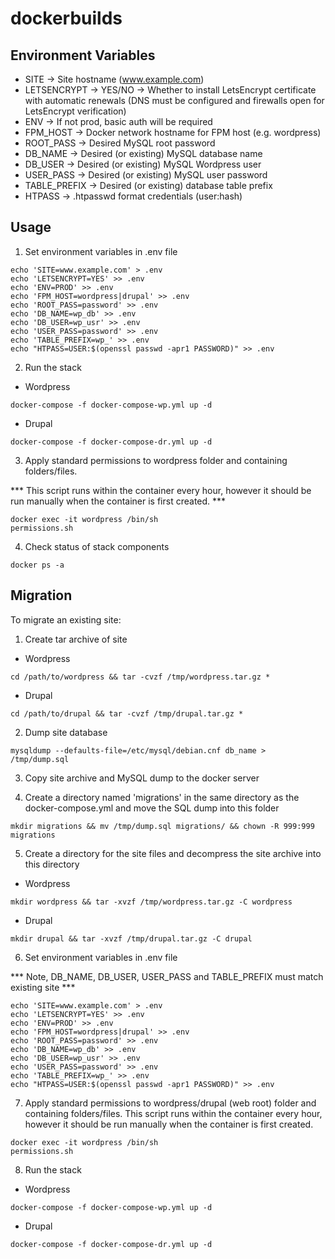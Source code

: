 # dockerbuilds

## Environment Variables ##

 - SITE -> Site hostname (www.example.com)
 - LETSENCRYPT -> YES/NO -> Whether to install LetsEncrypt certificate with automatic renewals (DNS must be configured and firewalls open for LetsEncrypt verification)
 - ENV -> If not prod, basic auth will be required
 - FPM_HOST -> Docker network hostname for FPM host (e.g. wordpress)
 - ROOT_PASS -> Desired MySQL root password
 - DB_NAME -> Desired (or existing) MySQL database name
 - DB_USER -> Desired (or existing) MySQL Wordpress user
 - USER_PASS -> Desired (or existing) MySQL user password
 - TABLE_PREFIX -> Desired (or existing) database table prefix
 - HTPASS -> .htpasswd format credentials (user:hash)

## Usage ##

1. Set environment variables in .env file

```console
echo 'SITE=www.example.com' > .env
echo 'LETSENCRYPT=YES' >> .env
echo 'ENV=PROD' >> .env
echo 'FPM_HOST=wordpress|drupal' >> .env
echo 'ROOT_PASS=password' >> .env
echo 'DB_NAME=wp_db' >> .env
echo 'DB_USER=wp_usr' >> .env
echo 'USER_PASS=password' >> .env
echo 'TABLE_PREFIX=wp_' >> .env
echo "HTPASS=USER:$(openssl passwd -apr1 PASSWORD)" >> .env
```

2. Run the stack

- Wordpress
```console
docker-compose -f docker-compose-wp.yml up -d
```
- Drupal
```console
docker-compose -f docker-compose-dr.yml up -d
```

3. Apply standard permissions to wordpress folder and containing folders/files.

*** This script runs within the container every hour, however it should be run manually when the container is first created. ***

```console
docker exec -it wordpress /bin/sh
permissions.sh
```

4. Check status of stack components

```console
docker ps -a
```

## Migration ##

To migrate an existing site:

1. Create tar archive of site

- Wordpress
```console
cd /path/to/wordpress && tar -cvzf /tmp/wordpress.tar.gz *
```
- Drupal
```console
cd /path/to/drupal && tar -cvzf /tmp/drupal.tar.gz *
```

2. Dump site database

```console
mysqldump --defaults-file=/etc/mysql/debian.cnf db_name > /tmp/dump.sql
```

3. Copy site archive and MySQL dump to the docker server

4. Create a directory named 'migrations' in the same directory as the docker-compose.yml and move the SQL dump into this folder

```console
mkdir migrations && mv /tmp/dump.sql migrations/ && chown -R 999:999 migrations
```

5. Create a directory for the site files and decompress the site archive into this directory

- Wordpress
```console
mkdir wordpress && tar -xvzf /tmp/wordpress.tar.gz -C wordpress
```
- Drupal
```console
mkdir drupal && tar -xvzf /tmp/drupal.tar.gz -C drupal
```

6. Set environment variables in .env file

*** Note, DB_NAME, DB_USER, USER_PASS and TABLE_PREFIX must match existing site ***

```console
echo 'SITE=www.example.com' > .env
echo 'LETSENCRYPT=YES' >> .env
echo 'ENV=PROD' >> .env
echo 'FPM_HOST=wordpress|drupal' >> .env
echo 'ROOT_PASS=password' >> .env
echo 'DB_NAME=wp_db' >> .env
echo 'DB_USER=wp_usr' >> .env
echo 'USER_PASS=password' >> .env
echo 'TABLE_PREFIX=wp_' >> .env
echo "HTPASS=USER:$(openssl passwd -apr1 PASSWORD)" >> .env
```

7. Apply standard permissions to wordpress/drupal (web root) folder and containing folders/files. This script runs within the container every hour,
   however it should be run manually when the container is first created.

```console
docker exec -it wordpress /bin/sh
permissions.sh
```

8. Run the stack

- Wordpress
```console
docker-compose -f docker-compose-wp.yml up -d
```
- Drupal
```console
docker-compose -f docker-compose-dr.yml up -d
```
